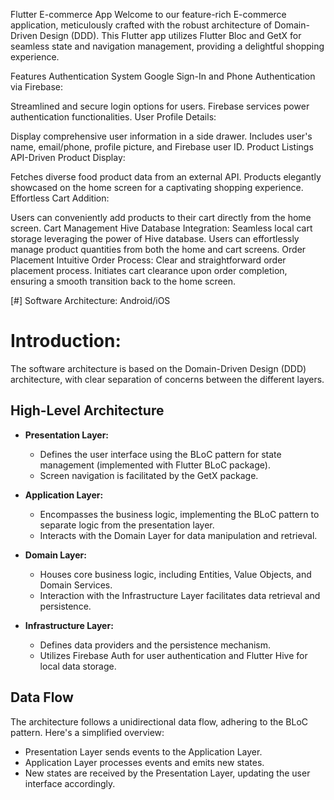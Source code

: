 Flutter E-commerce App
Welcome to our feature-rich E-commerce application, meticulously crafted with the robust architecture of Domain-Driven Design (DDD). This Flutter app utilizes Flutter Bloc and GetX for seamless state and navigation management, providing a delightful shopping experience.

Features
Authentication System
Google Sign-In and Phone Authentication via Firebase:

Streamlined and secure login options for users.
Firebase services power authentication functionalities.
User Profile Details:

Display comprehensive user information in a side drawer.
Includes user's name, email/phone, profile picture, and Firebase user ID.
Product Listings
API-Driven Product Display:

Fetches diverse food product data from an external API.
Products elegantly showcased on the home screen for a captivating shopping experience.
Effortless Cart Addition:

Users can conveniently add products to their cart directly from the home screen.
Cart Management
Hive Database Integration:
Seamless local cart storage leveraging the power of Hive database.
Users can effortlessly manage product quantities from both the home and cart screens.
Order Placement
Intuitive Order Process:
Clear and straightforward order placement process.
Initiates cart clearance upon order completion, ensuring a smooth transition back to the home screen.

[#] Software Architecture: Android/iOS
 # Introduction:
The software architecture is based on the Domain-Driven Design (DDD) architecture, with clear separation of concerns 
between the different layers.

## High-Level Architecture

- **Presentation Layer:**
  - Defines the user interface using the BLoC pattern for state management (implemented with Flutter BLoC package).
  - Screen navigation is facilitated by the GetX package.

- **Application Layer:**
  - Encompasses the business logic, implementing the BLoC pattern to separate logic from the presentation layer.
  - Interacts with the Domain Layer for data manipulation and retrieval.

- **Domain Layer:**
  - Houses core business logic, including Entities, Value Objects, and Domain Services.
  - Interaction with the Infrastructure Layer facilitates data retrieval and persistence.

- **Infrastructure Layer:**
  - Defines data providers and the persistence mechanism.
  - Utilizes Firebase Auth for user authentication and Flutter Hive for local data storage.

## Data Flow

The architecture follows a unidirectional data flow, adhering to the BLoC pattern. Here's a simplified overview:
- Presentation Layer sends events to the Application Layer.
- Application Layer processes events and emits new states.
- New states are received by the Presentation Layer, updating the user interface accordingly.

